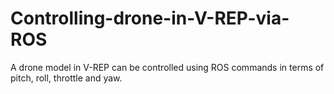 # Controlling-drone-in-V-REP-via-ROS
A drone model in V-REP can be controlled using ROS commands in terms of pitch, roll, throttle and yaw.
